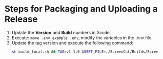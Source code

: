 # Steps for Packaging and Uploading a Release  
1. Update the **Version** and **Build** numbers in Xcode.  <br/>
2. Execute: `move .env_example .env`, modify the variables in the .env file.<br/>
3. Update the tag version and execute the following command:  <br/>
   ```bash
   sh build_local.sh && TAG=v1.1.0 ASSET_FILE=./ScreenCut/Builds/ScreenCut.dmg ./create_release.sh
   ```